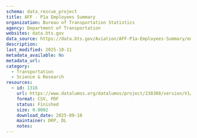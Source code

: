```yaml
---
schema: data_rescue_project 
title: AFF - P1a Employees Summary
organization: Bureau of Transportation Statistics
agency: Department of Transportation
websites: data.bts.gov
data_source: https://data.bts.gov/Aviation/AFF-P1a-Employees-Summary/em9t-xx9j/about_data
description: 
last_modified: 2025-10-11
metadata_available: No
metadata_url: 
category:
  - Transportation 
  - Science & Research 
resources:
  - id: 1316
    url: https://www.datalumos.org/datalumos/project/238308/version/V1/view
    format: CSV, PDF
    status: Finished
    size: 0.0002
    download_date: 2025-09-18
    maintainer: DRP, DL
    notes: 
---
```

